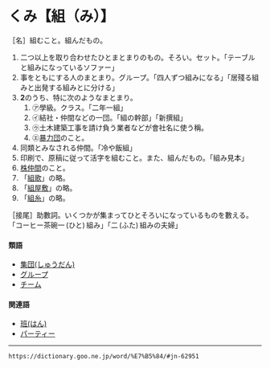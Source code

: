 # くみ【組（み）】
［名］組むこと。組んだもの。

1.  二つ以上を取り合わせたひとまとまりのもの。そろい。セット。「テーブルと組みになっているソファー」
2.  事をともにする人のまとまり。グループ。「四人ずつ組みになる」「居殘る組みと出発する組みとに分ける」
3.  **2**のうち、特に次のようなまとまり。    
    1.  ㋐學級。クラス。「二年一組」        
    2.  ㋑結社・仲間などの一団。「組の幹部」「新撰組」        
    3.  ㋒土木建築工事を請け負う業者などが會社名に使う稱。        
    4.  ㋓[暴力団](https://dictionary.goo.ne.jp/word/%E6%9A%B4%E5%8A%9B%E5%9B%A3/#jn-202726)のこと。
4.  同類とみなされる仲間。「冷や飯組」
5.  印刷で、原稿に従って活字を組むこと。また、組んだもの。「組み見本」
6.  [株仲間](https://dictionary.goo.ne.jp/word/%E6%A0%AA%E4%BB%B2%E9%96%93/#jn-44252)のこと。
7.  「[組歌](https://dictionary.goo.ne.jp/word/%E7%B5%84%E6%AD%8C/#jn-62977)」の略。
8.  「[組屋敷](https://dictionary.goo.ne.jp/word/%E7%B5%84%E5%B1%8B%E6%95%B7/#jn-63055)」の略。
9.  「[組糸](https://dictionary.goo.ne.jp/word/%E7%B5%84%E7%B3%B8/#jn-62970)」の略。
    

［接尾］助數詞。いくつかが集まってひとそろいになっているものを數える。「コーヒー茶碗一 (ひと) 組み」「二 (ふた) 組みの夫婦」

#### 類語

-   [集団(しゅうだん)](https://dictionary.goo.ne.jp/word/%E9%9B%86%E5%9B%A3/#jn-104149)
-   [グループ](https://dictionary.goo.ne.jp/word/%E3%82%B0%E3%83%AB%E3%83%BC%E3%83%97/#jn-64313)
-   [チーム](https://dictionary.goo.ne.jp/word/%E3%83%81%E3%83%BC%E3%83%A0/#jn-140939)

#### 関連語

-   [班(はん)](https://dictionary.goo.ne.jp/word/%E7%8F%AD/#jn-180729)
-   [パーティー](https://dictionary.goo.ne.jp/word/%E3%83%91%E3%83%BC%E3%83%86%E3%82%A3%E3%83%BC/#jn-173017)

---
`https://dictionary.goo.ne.jp/word/%E7%B5%84/#jn-62951`